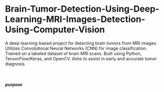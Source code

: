 # Brain-Tumor-Detection-Using-Deep-Learning-MRI-Images-Detection-Using-Computer-Vision
A deep learning-based project for detecting brain tumors from MRI images.
Utilizes Convolutional Neural Networks (CNN) for image classification.
Trained on a labeled dataset of brain MRI scans.
Built using Python, TensorFlow/Keras, and OpenCV.
Aims to assist in early and accurate tumor diagnosis.

<br>
<h5>purpose<h5>

